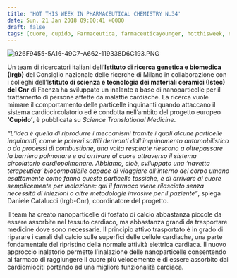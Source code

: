 ```yaml
---
title: 'HOT THIS WEEK IN PHARMACEUTICAL CHEMISTRY N.34'
date: Sun, 21 Jan 2018 09:00:41 +0000
draft: false
tags: [cuore, cupido, Farmaceutica, farmaceuticayounger, hotthisweek, nanofarmaci, science]
---
```


![926F9455-5A16-49C7-A662-119338D6C193.PNG](/img/hot-this-week-in-pharmaceutical-chemistry-n-34.md/926f9455-5a16-49c7-a662-119338d6c193.png?w=312)

Un team di ricercatori italiani dell’**Istituto di ricerca genetica e biomedica (Irgb)** del Consiglio nazionale delle ricerche di Milano in collaborazione con i colleghi dell’I**stituto di scienza e tecnologia dei materiali ceramici (Istec) del Cnr** di Faenza ha sviluppato un inalante a base di nanoparticelle per il trattamento di persone affette da malattie cardiache. La ricerca vuole mimare il comportamento delle particelle inquinanti quando attaccano il sistema cardiocircolatorio ed è condotta nell’ambito del progetto europeo **‘Cupido’**, è pubblicata su _Science Translational Medicine_.

_“L’idea è quella di riprodurre i meccanismi tramite i quali alcune particelle inquinanti, come le polveri sottili derivanti dall’inquinamento automobilistico o da processi di combustione, una volta respirate riescono a oltrepassare la barriera polmonare e ad arrivare al cuore attraverso il sistema circolatorio cardiopolmonare. Abbiamo, cioè, sviluppato una ‘navetta terapeutica’ biocompatibile capace di viaggiare all’interno del corpo umano esattamente come fanno queste particelle tossiche, e di arrivare al cuore semplicemente per inalazione: qui il farmaco viene rilasciato senza necessità di iniezioni o altre metodologie invasive per il paziente”_, spiega Daniele Catalucci (Irgb-Cnr), coordinatore del progetto.

Il team ha creato nanoparticelle di fosfato di calcio abbastanza piccole da essere assorbite nel tessuto cardiaco, ma abbastanza grandi da trasportare medicine dove sono necessarie. Il principio attivo trasportato è in grado di riparare i canali del calcio sulle superfici delle cellule cardiache, una parte fondamentale del ripristino della normale attività elettrica cardiaca. Il nuovo approccio inalatorio permette l’inalazione delle nanoparticelle consentendo al farmaco di raggiungere il cuore più velocemente e di essere assorbito dai cardiomiociti portando ad una migliore funzionalità cardiaca.